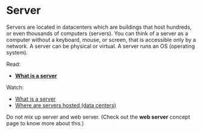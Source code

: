 # Server

Servers are located in datacenters which are buildings that host hundreds, or even thousands of computers (servers). You can think of a server as a computer without a keyboard, mouse, or screen, that is accessible only by a network. A server can be physical or virtual. A server runs an OS (operating system).

Read:

- **[What is a server](<https://en.wikipedia.org/wiki/Server_(computing)#Hardware_requirement>)**

Watch:

- [What is a server](https://www.youtube.com/watch?v=B1ANfsDyjeA)
- [Where are servers hosted (data centers)](https://www.youtube.com/watch?v=iuqXFC_qIvA&t=33s)

Do not mix up server and web server. (Check out the **web server** concept page to know more about this.)
